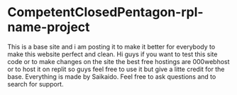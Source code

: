 # CompetentClosedPentagon-rpl-name-project
This is a base site and i am posting it to make it better for everybody to make this website perfect and clean.
Hi guys if you want to test this site code or to make changes on the site the best free hostings are 000webhost or to host it on replit so guys feel free to use it but give a litte credit for the base.
Everything is made by Saikaido.
Feel free to ask questions and to search for support.
